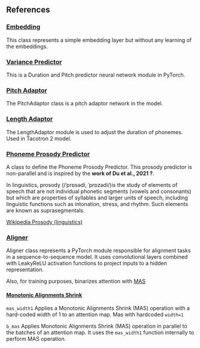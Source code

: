## References

### [Embedding](embedding.md)

This class represents a simple embedding layer but without any learning of the embeddings.

### [Variance Predictor](variance_predictor.md)

This is a Duration and Pitch predictor neural network module in PyTorch.

### [Pitch Adaptor](pitch_adaptor.md)

The PitchAdaptor class is a pitch adaptor network in the model.

### [Length Adaptor](length_adaptor.md)

The LengthAdaptor module is used to adjust the duration of phonemes. Used in Tacotron 2 model.

### [Phoneme Prosody Predictor](phoneme_prosody_predictor.md)

A class to define the Phoneme Prosody Predictor. 
This prosody predictor is non-parallel and is inspired by the **work of Du et al., 2021 ?**.

In linguistics, prosody (/ˈprɒsədi, ˈprɒzədi/)is the study of elements of speech that are not individual phonetic segments (vowels and consonants) but which are properties of syllables and larger units of speech, including linguistic functions such as intonation, stress, and rhythm. Such elements are known as suprasegmentals.

[Wikipedia Prosody (linguistics)](https://en.wikipedia.org/wiki/Prosody_(linguistics))

### [Aligner](aligner.md)

Aligner class represents a PyTorch module responsible for alignment tasks in a sequence-to-sequence model. It uses convolutional layers combined with LeakyReLU activation functions to project inputs to a hidden representation.

Also, for training purposes, binarizes attention with [MAS](mas.md)

#### [Monotonic Alignments Shrink](mas.md)

`mas_width1` Applies a Monotonic Alignments Shrink (MAS) operation with a hard-coded width of 1 to an attention map.
Mas with hardcoded `width=1`

`b_mas` Applies Monotonic Alignments Shrink (MAS) operation in parallel to the batches of an attention map.
It uses the `mas_width1` function internally to perform MAS operation.
